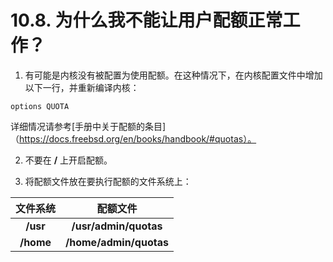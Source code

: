 # 10.8. 为什么我不能让用户配额正常工作？

1. 有可能是内核没有被配置为使用配额。在这种情况下，在内核配置文件中增加以下一行，并重新编译内核：

```
options QUOTA
```

详细情况请参考[手册中关于配额的条目]（https://docs.freebsd.org/en/books/handbook/#quotas）。

2. 不要在 **/** 上开启配额。

3. 将配额文件放在要执行配额的文件系统上：

| 文件系统    | 配额文件	           |
| :---------: | :--------------------: |
| **/usr**    | **/usr/admin/quotas**  |
| **/home**   | **/home/admin/quotas** |

